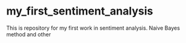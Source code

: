# my_first_sentiment_analysis
This is repository for my first work in sentiment analysis. Naive Bayes method and other
